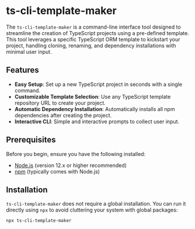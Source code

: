 # ts-cli-template-maker

The `ts-cli-template-maker` is a command-line interface tool designed to streamline the creation of TypeScript projects using a pre-defined template. This tool leverages a specific TypeScript ORM template to kickstart your project, handling cloning, renaming, and dependency installations with minimal user input.

## Features

- **Easy Setup**: Set up a new TypeScript project in seconds with a single command.
- **Customizable Template Selection**: Use any TypeScript template repository URL to create your project.
- **Automatic Dependency Installation**: Automatically installs all npm dependencies after creating the project.
- **Interactive CLI**: Simple and interactive prompts to collect user input.

## Prerequisites

Before you begin, ensure you have the following installed:
- [Node.js](https://nodejs.org/en/) (version 12.x or higher recommended)
- [npm](https://www.npmjs.com/) (typically comes with Node.js)

## Installation

`ts-cli-template-maker` does not require a global installation. You can run it directly using `npx` to avoid cluttering your system with global packages:

```bash
npx ts-cli-template-maker
